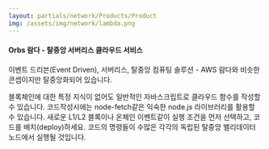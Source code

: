 ```yaml
---
layout: partials/network/Products/Product
img: /assets/img/network/lambda.png
---
```


#### Orbs 람다 - 탈중앙 서버리스 클라우드 서비스

이벤트 드리븐(Event Driven), 서버리스, 탈중앙 컴퓨팅 솔루션 - AWS 람다와 비슷한 콘셉이지만 탈중앙화되어 있습니다.

블록체인에 대한 특정 지식이 없어도 일반적인 자바스크립트로 클라우드 함수를 작성할 수 있습니다. 코드작성시에는 node-fetch같은 익숙한 node.js 라이브러리를 활용할 수 있습니다. 새로운 L1/L2 블록이나 온체인 이벤트같이 실행 조건을 먼저 선택하고, 코드를 배치(deploy)하세요. 코드의 명령들이 수많은 각각의 독립된 탈중앙 밸리데이터 노드에서 실행될 것입니다.